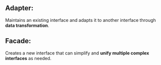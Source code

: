 ## Adapter:
Maintains an existing interface and adapts it to another interface through **data transformation**.

## Facade: 
Creates a new interface that can simplify and **unify multiple complex interfaces** as needed.